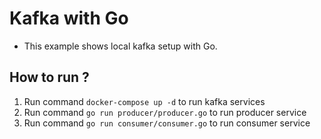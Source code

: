 # Kafka with Go
- This example shows local kafka setup with Go.

## How to run ?
1. Run command `docker-compose up -d` to run kafka services
2. Run command `go run producer/producer.go` to run producer service
3. Run command `go run consumer/consumer.go` to run consumer service